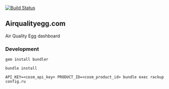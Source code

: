 [![Build Status](https://secure.travis-ci.org/cosm/airqualityegg.com.png)](http://travis-ci.org/cosm/airqualityegg.com)

## Airqualityegg.com

Air Quality Egg dashboard

### Development

`gem install bundler`

`bundle install`

`API_KEY=<cosm_api_key> PRODUCT_ID=<cosm_product_id> bundle exec rackup config.ru`

